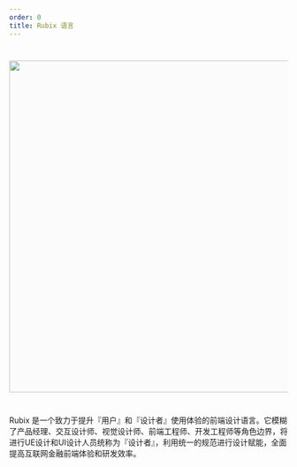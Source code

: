 ```yaml
---
order: 0
title: Rubix 语言
---
```


<div style="text-align:center;background:#FBFBFB;margin:40px 0;">
  <img width="600" src="https://os.alipayobjects.com/rmsportal/mgesTPFxodmIwpi.png">
</div>

Rubix 是一个致力于提升『用户』和『设计者』使用体验的前端设计语言。它模糊了产品经理、交互设计师、视觉设计师、前端工程师、开发工程师等角色边界，将进行UE设计和UI设计人员统称为『设计者』，利用统一的规范进行设计赋能，全面提高互联网金融前端体验和研发效率。

